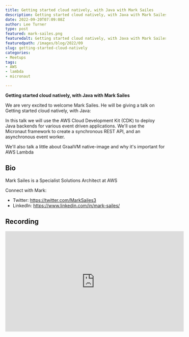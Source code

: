```yaml
---
title: Getting started cloud natively, with Java with Mark Sailes
description: Getting started cloud natively, with Java with Mark Sailes
date: 2022-09-20T07:09:08Z
author: Lee Turner
type: post
featured: mark-sailes.png
featuredalt: Getting started cloud natively, with Java with Mark Sailes
featuredpath: /images/blog/2022/09
slug: getting-started-cloud-natively
categories:
- Meetups
tags:
- AWS
- lambda
- micronaut

---
```

**Getting started cloud natively, with Java with Mark Sailes**

We are very excited to welcome Mark Sailes. He will be giving a talk on Getting started cloud natively, with Java:

In this talk we will use the AWS Cloud Development Kit (CDK) to deploy Java backends for various event driven applications. We'll use the Micronaut framework to create a synchronous REST API, and an asynchronous event worker.

We'll also talk a little about GraalVM native-image and why it's important for AWS Lambda

## Bio

Mark Sailes is a Specialist Solutions Architect at AWS

Connect with Mark:
* Twitter: https://twitter.com/MarkSailes3
* LinkedIn: https://www.linkedin.com/in/mark-sailes/

## Recording

<iframe width="560" height="315" src="https://www.youtube.com/embed/m0UotOyysGc" title="YouTube video player" frameborder="0" allow="accelerometer; autoplay; clipboard-write; encrypted-media; gyroscope; picture-in-picture" allowfullscreen></iframe>